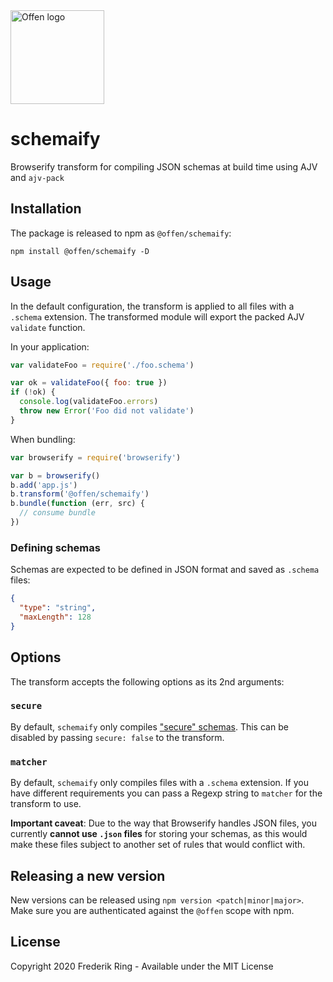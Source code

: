 <a href="https://www.offen.dev/">
    <img src="https://offen.github.io/press-kit/offen-material/gfx-GitHub-Offen-logo.svg" alt="Offen logo" title="Offen" width="150px"/>
</a>

# schemaify

Browserify transform for compiling JSON schemas at build time using AJV and `ajv-pack`

## Installation

The package is released to npm as `@offen/schemaify`:

```
npm install @offen/schemaify -D
```

## Usage

In the default configuration, the transform is applied to all files with a `.schema` extension. The transformed module will export the packed AJV `validate` function.

In your application:

```js
var validateFoo = require('./foo.schema')

var ok = validateFoo({ foo: true })
if (!ok) {
  console.log(validateFoo.errors)
  throw new Error('Foo did not validate')
}
```

When bundling:

```js
var browserify = require('browserify')

var b = browserify()
b.add('app.js')
b.transform('@offen/schemaify')
b.bundle(function (err, src) {
  // consume bundle
})
```

### Defining schemas

Schemas are expected to be defined in JSON format and saved as `.schema` files:

```json
{
  "type": "string",
  "maxLength": 128
}
```

## Options

The transform accepts the following options as its 2nd arguments:

### `secure`

By default, `schemaify` only compiles ["secure" schemas][secure]. This can be disabled by passing `secure: false` to the transform.

[secure]: https://github.com/ajv-validator/ajv/tree/521c3a53f15f5502fb4a734194932535d311267c#security-considerations

### `matcher`

By default, `schemaify` only compiles files with a `.schema` extension. If you have different requirements you can pass a Regexp string to `matcher` for the transform to use.

**Important caveat**: Due to the way that Browserify handles JSON files, you currently __cannot use `.json` files__ for storing your schemas, as this would make these files subject to another set of rules that would conflict with.

## Releasing a new version

New versions can be released using `npm version <patch|minor|major>`. Make sure you are authenticated against the `@offen` scope with npm.

## License

Copyright 2020 Frederik Ring - Available under the MIT License
